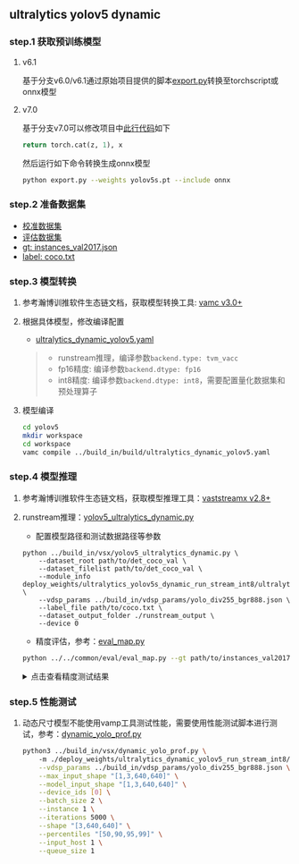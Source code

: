 ## ultralytics yolov5 dynamic

### step.1 获取预训练模型

1. v6.1

    基于分支v6.0/v6.1通过原始项目提供的脚本[export.py](https://github.com/ultralytics/yolov5/blob/v6.1/export.py)转换至torchscript或onnx模型

2. v7.0

    基于分支v7.0可以修改项目中[此行代码](https://github.com/ultralytics/yolov5/blob/v7.0/models/yolo.py#L79)如下
    ```python
    return torch.cat(z, 1), x
    ```
    然后运行如下命令转换生成onnx模型
    ```bash
    python export.py --weights yolov5s.pt --include onnx 
    ```

### step.2 准备数据集
- [校准数据集](http://images.cocodataset.org/zips/val2017.zip)
- [评估数据集](http://images.cocodataset.org/zips/val2017.zip)
- [gt: instances_val2017.json](http://images.cocodataset.org/annotations/annotations_trainval2017.zip)
- [label: coco.txt](../../common/label/coco.txt)


### step.3 模型转换
1. 参考瀚博训推软件生态链文档，获取模型转换工具: [vamc v3.0+](../../../../docs/vastai_software.md)

2. 根据具体模型，修改编译配置
    - [ultralytics_dynamic_yolov5.yaml](../build_in/build/ultralytics_dynamic_yolov5.yaml)
    
    > - runstream推理，编译参数`backend.type: tvm_vacc`
    > - fp16精度: 编译参数`backend.dtype: fp16`
    > - int8精度: 编译参数`backend.dtype: int8`，需要配置量化数据集和预处理算子

3. 模型编译

    ```bash
    cd yolov5
    mkdir workspace
    cd workspace
    vamc compile ../build_in/build/ultralytics_dynamic_yolov5.yaml
    ```

### step.4 模型推理

1. 参考瀚博训推软件生态链文档，获取模型推理工具：[vaststreamx v2.8+](../../../../docs/vastai_software.md)

2. runstream推理：[yolov5_ultralytics_dynamic.py](../build_in/vsx/yolov5_ultralytics_dynamic.py)
    - 配置模型路径和测试数据路径等参数

    ```
    python ../build_in/vsx/yolov5_ultralytics_dynamic.py \
        --dataset_root path/to/det_coco_val \
        --dataset_filelist path/to/det_coco_val \
        --module_info deploy_weights/ultralytics_yolov5s_dynamic_run_stream_int8/ultralytics_yolov5s_dynamic_run_stream_int8_module_info.json \
        --vdsp_params ../build_in/vdsp_params/yolo_div255_bgr888.json \
        --label_file path/to/coco.txt \
        --dataset_output_folder ./runstream_output \
        --device 0
    ```

    - 精度评估，参考：[eval_map.py](../../common/eval/eval_map.py)
    ```bash
    python ../../common/eval/eval_map.py --gt path/to/instances_val2017.json --txt ./runstream_output
    ```

    <details><summary>点击查看精度测试结果</summary>
    
    ```
    # 模型名：yolov5s-640-dynamic

    # fp16
    Average Precision  (AP) @[ IoU=0.50:0.95 | area=   all | maxDets=100 ] = 0.370
    Average Precision  (AP) @[ IoU=0.50      | area=   all | maxDets=100 ] = 0.561
    Average Precision  (AP) @[ IoU=0.75      | area=   all | maxDets=100 ] = 0.400
    Average Precision  (AP) @[ IoU=0.50:0.95 | area= small | maxDets=100 ] = 0.207
    Average Precision  (AP) @[ IoU=0.50:0.95 | area=medium | maxDets=100 ] = 0.420
    Average Precision  (AP) @[ IoU=0.50:0.95 | area= large | maxDets=100 ] = 0.490
    Average Recall     (AR) @[ IoU=0.50:0.95 | area=   all | maxDets=  1 ] = 0.304
    Average Recall     (AR) @[ IoU=0.50:0.95 | area=   all | maxDets= 10 ] = 0.494
    Average Recall     (AR) @[ IoU=0.50:0.95 | area=   all | maxDets=100 ] = 0.530
    Average Recall     (AR) @[ IoU=0.50:0.95 | area= small | maxDets=100 ] = 0.327
    Average Recall     (AR) @[ IoU=0.50:0.95 | area=medium | maxDets=100 ] = 0.592
    Average Recall     (AR) @[ IoU=0.50:0.95 | area= large | maxDets=100 ] = 0.682
    {'bbox_mAP': 0.37, 'bbox_mAP_50': 0.561, 'bbox_mAP_75': 0.4, 'bbox_mAP_s': 0.207, 'bbox_mAP_m': 0.42, 'bbox_mAP_l': 0.49, 'bbox_mAP_copypaste': '0.370 0.561 0.400 0.207 0.420 0.490'}

    # int8
    Average Precision  (AP) @[ IoU=0.50:0.95 | area=   all | maxDets=100 ] = 0.353
    Average Precision  (AP) @[ IoU=0.50      | area=   all | maxDets=100 ] = 0.554
    Average Precision  (AP) @[ IoU=0.75      | area=   all | maxDets=100 ] = 0.384
    Average Precision  (AP) @[ IoU=0.50:0.95 | area= small | maxDets=100 ] = 0.197
    Average Precision  (AP) @[ IoU=0.50:0.95 | area=medium | maxDets=100 ] = 0.394
    Average Precision  (AP) @[ IoU=0.50:0.95 | area= large | maxDets=100 ] = 0.476
    Average Recall     (AR) @[ IoU=0.50:0.95 | area=   all | maxDets=  1 ] = 0.293
    Average Recall     (AR) @[ IoU=0.50:0.95 | area=   all | maxDets= 10 ] = 0.477
    Average Recall     (AR) @[ IoU=0.50:0.95 | area=   all | maxDets=100 ] = 0.515
    Average Recall     (AR) @[ IoU=0.50:0.95 | area= small | maxDets=100 ] = 0.313
    Average Recall     (AR) @[ IoU=0.50:0.95 | area=medium | maxDets=100 ] = 0.569
    Average Recall     (AR) @[ IoU=0.50:0.95 | area= large | maxDets=100 ] = 0.667
    {'bbox_mAP': 0.353, 'bbox_mAP_50': 0.554, 'bbox_mAP_75': 0.384, 'bbox_mAP_s': 0.197, 'bbox_mAP_m': 0.394, 'bbox_mAP_l': 0.476, 'bbox_mAP_copypaste': '0.353 0.554 0.384 0.197 0.394 0.476'}
    ```

    </details>


### step.5 性能测试
1. 动态尺寸模型不能使用vamp工具测试性能，需要使用性能测试脚本进行测试，参考：[dynamic_yolo_prof.py](../build_in/vsx/dynamic_yolo_prof.py)
    ```bash
    python3 ../build_in/vsx/dynamic_yolo_prof.py \ 
        -m ./deploy_weights/ultralytics_dynamic_yolov5_run_stream_int8/ultralytics_dynamic_yolov5_run_stream_int8_module_info.json \
        --vdsp_params ../build_in/vdsp_params/yolo_div255_bgr888.json \
        --max_input_shape "[1,3,640,640]" \
        --model_input_shape "[1,3,640,640]" \
        --device_ids [0] \
        --batch_size 2 \
        --instance 1 \
        --iterations 5000 \
        --shape "[3,640,640]" \
        --percentiles "[50,90,95,99]" \
        --input_host 1 \
        --queue_size 1
    ```
